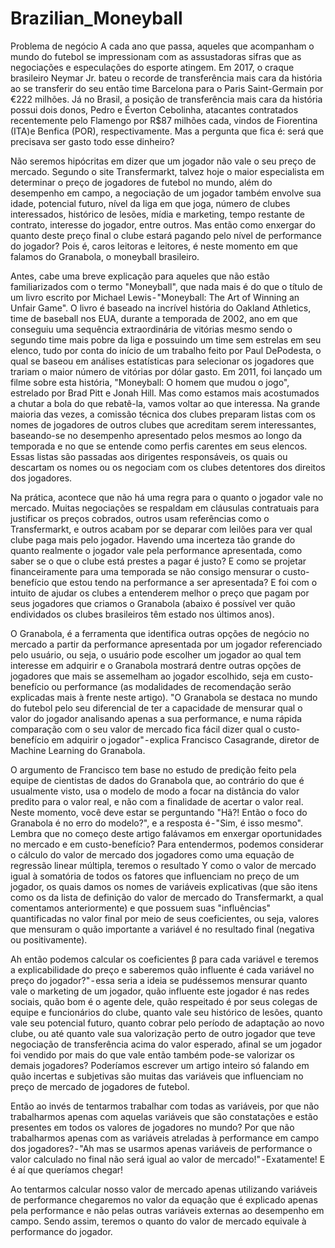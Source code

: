 # Brazilian_Moneyball

Problema de negócio
A cada ano que passa, aqueles que acompanham o mundo do futebol se impressionam com as assustadoras sifras que as negociações e especulações do esporte atingem. Em 2017, o craque brasileiro Neymar Jr. bateu o recorde de transferência mais cara da história ao se transferir do seu então time Barcelona para o Paris Saint-Germain por €222 milhões. Já no Brasil, a posição de transferência mais cara da história possui dois donos, Pedro e Éverton Cebolinha, atacantes contratados recentemente pelo Flamengo por R$87 milhões cada, vindos de Fiorentina (ITA)e Benfica (POR), respectivamente. Mas a pergunta que fica é: será que precisava ser gasto todo esse dinheiro?

Não seremos hipócritas em dizer que um jogador não vale o seu preço de mercado. Segundo o site Transfermarkt, talvez hoje o maior especialista em determinar o preço de jogadores de futebol no mundo, além do desempenho em campo, a negociação de um jogador também envolve sua idade, potencial futuro, nível da liga em que joga, número de clubes interessados, histórico de lesões, mídia e marketing, tempo restante de contrato, interesse do jogador, entre outros. Mas então como enxergar do quanto deste preço final o clube estará pagando pelo nível de performance do jogador? Pois é, caros leitoras e leitores, é neste momento em que falamos do Granabola, o moneyball brasileiro.

Antes, cabe uma breve explicação para aqueles que não estão familiarizados com o termo "Moneyball", que nada mais é do que o título de um livro escrito por Michael Lewis - "Moneyball: The Art of Winning an Unfair Game". O livro é baseado na incrível história do Oakland Athletics, time de baseball nos EUA, durante a temporada de 2002, ano em que conseguiu uma sequência extraordinária de vitórias mesmo sendo o segundo time mais pobre da liga e possuindo um time sem estrelas em seu elenco, tudo por conta do início de um trabalho feito por Paul DePodesta, o qual se baseou em análises estatísticas para selecionar os jogadores que trariam o maior número de vitórias por dólar gasto. Em 2011, foi lançado um filme sobre esta história, "Moneyball: O homem que mudou o jogo", estrelado por Brad Pitt e Jonah Hill.
Mas como estamos mais acostumados a chutar a bola do que rebatê-la, vamos voltar ao que interessa. Na grande maioria das vezes, a comissão técnica dos clubes preparam listas com os nomes de jogadores de outros clubes que acreditam serem interessantes, baseando-se no desempenho apresentado pelos mesmos ao longo da temporada e no que se entende como perfis carentes em seus elencos. Essas listas são passadas aos dirigentes responsáveis, os quais ou descartam os nomes ou os negociam com os clubes detentores dos direitos dos jogadores.

Na prática, acontece que não há uma regra para o quanto o jogador vale no mercado. Muitas negociações se respaldam em cláusulas contratuais para justificar os preços cobrados, outros usam referências como o Transfermarkt, e outros acabam por se deparar com leilões para ver qual clube paga mais pelo jogador. Havendo uma incerteza tão grande do quanto realmente o jogador vale pela performance apresentada, como saber se o que o clube está prestes a pagar é justo? E como se projetar financeiramente para uma temporada se não consigo mensurar o custo-benefício que estou tendo na performance a ser apresentada? E foi com o intuito de ajudar os clubes a entenderem melhor o preço que pagam por seus jogadores que criamos o Granabola (abaixo é possível ver quão endividados os clubes brasileiros têm estado nos últimos anos).

O Granabola, é a ferramenta que identifica outras opções de negócio no mercado a partir da performance apresentada por um jogador referenciado pelo usuário, ou seja, o usuário pode escolher um jogador ao qual tem interesse em adquirir e o Granabola mostrará dentre outras opções de jogadores que mais se assemelham ao jogador escolhido, seja em custo-benefício ou performance (as modalidades de recomendação serão explicadas mais à frente neste artigo).
"O Granabola se destaca no mundo do futebol pelo seu diferencial de ter a capacidade de mensurar qual o valor do jogador analisando apenas a sua performance, e numa rápida comparação com o seu valor de mercado fica fácil dizer qual o custo-benefício em adquirir o jogador" - explica Francisco Casagrande, diretor de Machine Learning do Granabola.

O argumento de Francisco tem base no estudo de predição feito pela equipe de cientistas de dados do Granabola que, ao contrário do que é usualmente visto, usa o modelo de modo a focar na distância do valor predito para o valor real, e não com a finalidade de acertar o valor real. Neste momento, você deve estar se perguntando "Hã?! Então o foco do Granabola é no erro do modelo?", e a resposta é - "Sim, é isso mesmo". Lembra que no começo deste artigo falávamos em enxergar oportunidades no mercado e em custo-benefício? Para entendermos, podemos considerar o cálculo do valor de mercado dos jogadores como uma equação de regressão linear múltipla, teremos o resultado Y como o valor de mercado igual à somatória de todos os fatores que influenciam no preço de um jogador, os quais damos os nomes de variáveis explicativas (que são itens como os da lista de definição do valor de mercado do Transfermarkt, a qual comentamos anteriormente) e que possuem suas "influências" quantificadas no valor final por meio de seus coeficientes, ou seja, valores que mensuram o quão importante a variável é no resultado final (negativa ou positivamente).

Ah então podemos calcular os coeficientes β para cada variável e teremos a explicabilidade do preço e saberemos quão influente é cada variável no preço do jogador?" - essa seria a ideia se pudéssemos mensurar quanto vale o marketing de um jogador, quão influente este jogador é nas redes sociais, quão bom é o agente dele, quão respeitado é por seus colegas de equipe e funcionários do clube, quanto vale seu histórico de lesões, quanto vale seu potencial futuro, quanto cobrar pelo período de adaptação ao novo clube, ou até quanto vale sua valorização perto de outro jogador que teve negociação de transferência acima do valor esperado, afinal se um jogador foi vendido por mais do que vale então também pode-se valorizar os demais jogadores? Poderíamos escrever um artigo inteiro só falando em quão incertas e subjetivas são muitas das variáveis que influenciam no preço de mercado de jogadores de futebol.

Então ao invés de tentarmos trabalhar com todas as variáveis, por que não trabalharmos apenas com aquelas variáveis que são constatações e estão presentes em todos os valores de jogadores no mundo? Por que não trabalharmos apenas com as variáveis atreladas à performance em campo dos jogadores? - "Ah mas se usarmos apenas variáveis de performance o valor calculado no final não será igual ao valor de mercado!" - Exatamente! E é aí que queríamos chegar!

Ao tentarmos calcular nosso valor de mercado apenas utilizando variáveis de performance chegaremos no valor da equação que é explicado apenas pela performance e não pelas outras variáveis externas ao desempenho em campo. Sendo assim, teremos o quanto do valor de mercado equivale à performance do jogador.
